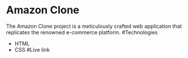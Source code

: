 # Amazon Clone
The Amazon Clone project is a meticulously crafted web application that replicates the renowned e-commerce platform.
#Technologies
- HTML
- CSS
#Live link

  
